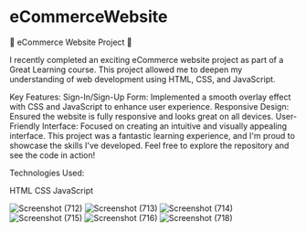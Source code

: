 # eCommerceWebsite
🌟 eCommerce Website Project 🌟

I recently completed an exciting eCommerce website project as part of a Great Learning course. This project allowed me to deepen my understanding of web development using HTML, CSS, and JavaScript.

Key Features:
Sign-In/Sign-Up Form: Implemented a smooth overlay effect with CSS and JavaScript to enhance user experience.
Responsive Design: Ensured the website is fully responsive and looks great on all devices.
User-Friendly Interface: Focused on creating an intuitive and visually appealing interface.
This project was a fantastic learning experience, and I'm proud to showcase the skills I've developed. Feel free to explore the repository and see the code in action!

Technologies Used:

HTML
CSS
JavaScript

![Screenshot (712)](https://github.com/parthmahajan107/eCommerceWebsite/assets/80969190/dc40040a-b721-4974-bd23-3d6a80f500ef)
![Screenshot (713)](https://github.com/parthmahajan107/eCommerceWebsite/assets/80969190/80e3615c-792a-4f58-9640-c84998deaefa)
![Screenshot (714)](https://github.com/parthmahajan107/eCommerceWebsite/assets/80969190/8c3dc36a-9bdc-4ee7-aac8-cf8cac70fa6c)
![Screenshot (715)](https://github.com/parthmahajan107/eCommerceWebsite/assets/80969190/a88d5ffb-cbf4-4600-9a12-51b8215f8617)
![Screenshot (716)](https://github.com/parthmahajan107/eCommerceWebsite/assets/80969190/04cc6efe-b5c1-4a92-a44f-ebe20d4e9a49)
![Screenshot (718)](https://github.com/parthmahajan107/eCommerceWebsite/assets/80969190/2813689f-e04c-4083-8334-0b8562b64f8d)
